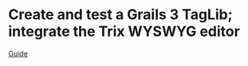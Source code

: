 # Create and test a Grails 3 TagLib; integrate the Trix WYSWYG editor


[Guide](https://guides.grails.org/grails-taglib-wyswyg-trix/guide/index.html)
